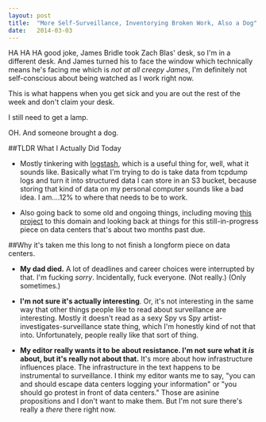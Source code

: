 ```yaml
---
layout: post
title:  "More Self-Surveillance, Inventorying Broken Work, Also a Dog"
date:   2014-03-03
---
```


HA HA HA good joke, James Bridle took Zach Blas' desk, so I'm in a different desk. And James turned his to face the window which technically means he's facing me which is *not at all creepy James*, I'm definitely not self-conscious about being watched as I work right now. 

This is what happens when you get sick and you are out the rest of the week and don't claim your desk.

I still need to get a lamp. 

OH. And someone brought a dog.

##TLDR What I Actually Did Today

* Mostly tinkering with [logstash](http://logstash.net), which is a useful thing for, well, what it sounds like. Basically what I'm trying to do is take data from tcpdump logs and turn it into structured data I can store in an S3 bucket, because storing that kind of data on my personal computer sounds like a bad idea. I am....12% to where that needs to be to work. 

* Also going back to some old and ongoing things, including moving [this project](http://irl.so/crypto-city) to this domain and looking back at things for this still-in-progress piece on data centers that's about two months past due. 

##Why it's taken me this long to not finish a longform piece on data centers. 

* **My dad died.** A lot of deadlines and career choices were interrupted by that. I'm fucking *sorry*. Incidentally, fuck everyone. (Not really.) (Only sometimes.)

* **I'm not sure it's actually interesting**. Or, it's not interesting in the same way that other things people like to read about surveillance are interesting. Mostly it doesn't read as a sexy Spy vs Spy artist-investigates-surveillance state thing, which I'm honestly kind of not that into. Unfortunately, people really like that sort of thing. 

* **My editor really wants it to be about resistance. I'm not sure what it *is* about, but it's really not about that.** It's more about how infrastructure influences place. The infrastructure in the text happens to be instrumental to surveillance. I think my editor wants me to say, "you can and should escape data centers logging your information" or "you should go protest in front of data centers." Those are asinine propositions and I don't want to make them. But I'm not sure there's really a *there* there right now. 